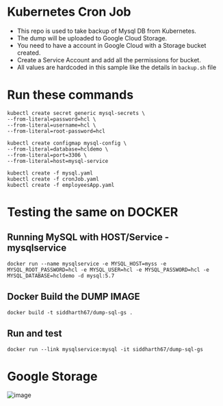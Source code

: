 # Kubernetes Cron Job

- This repo is used to take backup of Mysql DB from Kubernetes.
- The dump will be uploaded to Google Cloud Storage.
- You need to have a account in Google Cloud with a Storage bucket created.
- Create a Service Account and add all the permissions for bucket.
- All values are hardcoded in this sample like the details in `backup.sh` file

# Run these commands
```
kubectl create secret generic mysql-secrets \
--from-literal=password=hcl \
--from-literal=username=hcl \
--from-literal=root-password=hcl 
```

```
kubectl create configmap mysql-config \
--from-literal=database=hcldemo \
--from-literal=port=3306 \
--from-literal=host=mysql-service 
```

```
kubectl create -f mysql.yaml
kubectl create -f cronJob.yaml
kubectl create -f employeesApp.yaml
```


# Testing the same on DOCKER
## Running MySQL with HOST/Service - mysqlservice
`docker run --name mysqlservice -e MYSQL_HOST=myss -e MYSQL_ROOT_PASSWORD=hcl -e MYSQL_USER=hcl -e MYSQL_PASSWORD=hcl -e MYSQL_DATABASE=hcldemo -d mysql:5.7`

## Docker Build the DUMP IMAGE
`docker build -t siddharth67/dump-sql-gs .`

## Run and test
`docker run --link mysqlservice:mysql -it siddharth67/dump-sql-gs`

# Google Storage 
![image](https://user-images.githubusercontent.com/28925814/77953001-2f516a80-72ea-11ea-807e-c1b6c7069064.png)

